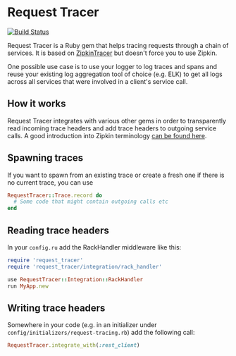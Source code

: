Request Tracer
==============
[![Build Status](https://travis-ci.org/crealytics/request-tracer.svg)](https://travis-ci.org/crealytics/request-tracer)

Request Tracer is a Ruby gem that helps tracing requests through a chain of services.
It is based on [ZipkinTracer](https://github.com/openzipkin/zipkin-tracer) but doesn't force you to use Zipkin.

One possible use case is to use your logger to log traces and spans and reuse your
existing log aggregation tool of choice (e.g. ELK) to get all logs across all services
that were involved in a client's service call.

How it works
------------
Request Tracer integrates with various other gems in order to transparently
read incoming trace headers and add trace headers to outgoing service calls.
A good introduction into Zipkin terminology [can be found here](http://www.slideshare.net/johanoskarsson/zipkin-strangeloop/25).

Spawning traces
---------------
If you want to spawn from an existing trace or create a fresh one if there is no current trace, you can use
```ruby
RequestTracer::Trace.record do
  # Some code that might contain outgoing calls etc
end
```

Reading trace headers
---------------------
In your `config.ru` add the RackHandler middleware like this:
```ruby
require 'request_tracer'
require 'request_tracer/integration/rack_handler'

use RequestTracer::Integration::RackHandler
run MyApp.new
```

Writing trace headers
---------------------
Somewhere in your code (e.g. in an initializer under `config/initializers/request-tracing.rb`)
add the following call:
```ruby
RequestTracer.integrate_with(:rest_client)
```
